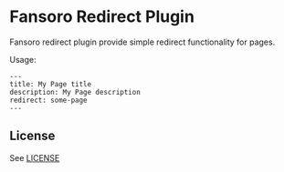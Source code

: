 # Fansoro Redirect Plugin
Fansoro redirect plugin provide simple redirect functionality for pages.

Usage:  
```
---
title: My Page title
description: My Page description
redirect: some-page
---
```

## License
See [LICENSE](https://github.com/fansoro-cms/fansoro-plugin-redirect/blob/master/LICENSE)
